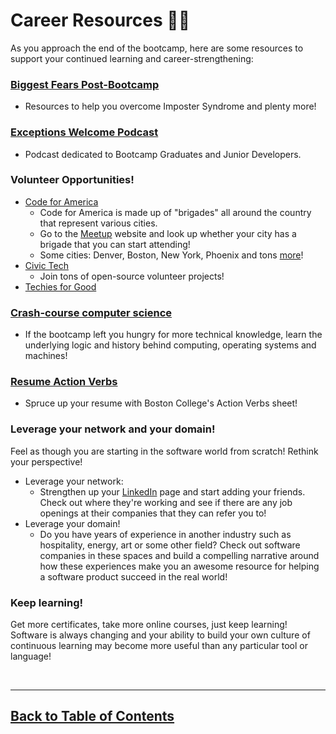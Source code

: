 # Career Resources 🚵‍♀️

As you approach the end of the bootcamp, here are some resources to support your continued learning and career-strengthening:

### [Biggest Fears Post-Bootcamp](https://docs.google.com/document/d/12PU7WN6YTF-XAswPaYOBFMwfJDoGDbtaaxMvhGj2xMQ/edit)
- Resources to help you overcome Imposter Syndrome and plenty more!

### [Exceptions Welcome Podcast](http://www.exceptionswelcome.com/)
- Podcast dedicated to Bootcamp Graduates and Junior Developers.

### Volunteer Opportunities!
- [Code for America](https://www.codeforamerica.org/)
    - Code for America is made up of "brigades" all around the country that represent various cities. 
    - Go to the [Meetup](https://www.meetup.com/) website and look up whether your city has a brigade that you can start attending!
    - Some cities: Denver, Boston, New York, Phoenix and tons [more](https://en.wikipedia.org/wiki/Code_for_America)!
- [Civic Tech](https://civictech.guide/)
    - Join tons of open-source volunteer projects!
- [Techies for Good](https://www.techiesforgood.com/)

### [Crash-course computer science](https://youtu.be/O5nskjZ_GoI)
- If the bootcamp left you hungry for more technical knowledge, learn the underlying logic and history behind computing, operating systems and machines!

### [Resume Action Verbs](https://www.bc.edu/content/dam/files/offices/careers/pdf/actionverbsforweb_03.pdf)
- Spruce up your resume with Boston College's Action Verbs sheet!

### Leverage your network and your domain!

Feel as though you are starting in the software world from scratch! Rethink your perspective!
- Leverage your network:
    - Strengthen up your [LinkedIn](https://linkedin.com) page and start adding your friends. Check out where they're working and see if there are any job openings at their companies that they can refer you to!
- Leverage your domain!
    - Do you have years of experience in another industry such as hospitality, energy, art or some other field? Check out software companies in these spaces and build a compelling narrative around how these experiences make you an awesome resource for helping a software product succeed in the real world!

### Keep learning!

Get more certificates, take more online courses, just keep learning! Software is always changing and your ability to build your own culture of continuous learning may become more useful than any particular tool or language!

<br>

<hr>

## [Back to Table of Contents](./README.md)
